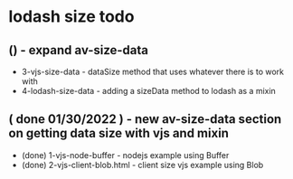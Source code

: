 # lodash size todo

## () - expand av-size-data
* 3-vjs-size-data - dataSize method that uses whatever there is to work with
* 4-lodash-size-data - adding a sizeData method to lodash as a mixin

## ( done 01/30/2022 ) - new av-size-data section on getting data size with vjs and mixin
* (done) 1-vjs-node-buffer - nodejs example using Buffer
* (done) 2-vjs-client-blob.html - client size vjs example using Blob
